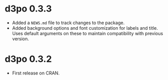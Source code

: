# d3po 0.3.3

* Added a `NEWS.md` file to track changes to the package.
* Added background options and font customization for labels and title. Uses
 default arguments on these to maintain compatibility with previous version.

# d3po 0.3.2

* First release on CRAN.
